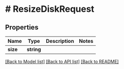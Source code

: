 # # ResizeDiskRequest

## Properties

Name | Type | Description | Notes
------------ | ------------- | ------------- | -------------
**size** | **string** |  |

[[Back to Model list]](../../README.md#models) [[Back to API list]](../../README.md#endpoints) [[Back to README]](../../README.md)
